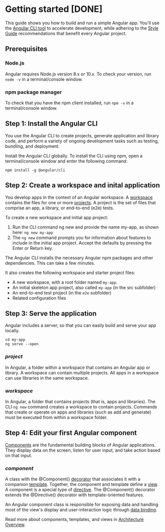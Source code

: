 # Getting started [DONE]

This guide shows you how to build and run a simple Angular app. You'll use the [Angular CLI tool](https://angular.io/cli) to accelerate development, while adhering to the [Style Guide](https://angular.io/guide/styleguide) recommendations that benefit every Angular project.

## Prerequisites

### Node.js

Angular requires Node.js version 8.x or 10.x. To check your version, run `node -v` in a terminal/console window.

### npm package manager

To check that you have the npm client installed, run `npm -v` in a terminal/console window.

## Step 1: Install the Angular CLI

You use the Angular CLI to create projects, generate application and library code, and perform a variety of ongoing development tasks such as testing, bundling, and deployment.

Install the Angular CLI globally. To install the CLI using npm, open a terminal/console window and enter the following command:

    npm install -g @angular/cli

## Step 2: Create a workspace and inital application

You develop apps in the context of an Angular workspace. A [workspace](https://angular.io/guide/glossary#workspace) contains the files for one or more [projects](https://angular.io/guide/glossary/#project). A project is the set of files that comprise an app, a library, or end-to-end (e2e) tests.

To create a new workspace and initial app project:

1. Run the CLI command ng new and provide the name my-app, as shown here: `ng new my-app`
2. The `ng new` command prompts you for information about features to include in the initial app project. Accept the defaults by pressing the Enter or Return key.

The Angular CLI installs the necessary Angular npm packages and other dependencies. This can take a few minutes.

It also creates the following workspace and starter project files:

- A new workspace, with a root folder named `my-app`.
- An initial skeleton app project, also called `my-app` (in the src subfolder)
- An end-to-end test project (in the `e2e` subfolder)
- Related configuration files

## Step 3: Serve the application

Angular includes a server, so that you can easily build and serve your app locally.

    cd my-app
    ng serve --open

### _project_

In Angular, a folder within a workspace that contains an Angular app or library. A workspace can contain multiple projects. All apps in a workspace can use libraries in the same workspace.

### _workspace_

In Angular, a folder that contains projects (that is, apps and libraries). The CLI `ng new` command creates a workspace to contain projects. Commands that create or operate on apps and libraries (such as add and generate) must be executed from within a workspace folder.

## Step 4: Edit your first Angular component

[Components](https://angular.io/guide/glossary#component) are the fundamental building blocks of Angular applications. They display data on the screen, listen for user input, and take action based on that input.

### _component_

A class with the @Component() [decorator](https://angular.io/guide/glossary#decorator) that associates it with a companion [template](https://angular.io/guide/glossary#template). Together, the component and template define a [view](https://angular.io/guide/glossary#view). A component is a special type of [directive](https://angular.io/guide/glossary#directive). The @Component() decorator extends the @Directive() decorator with template-oriented features.

An Angular component class is responsible for exposing data and handling most of the view's display and user-interaction logic through [data binding](https://angular.io/guide/glossary#data-binding).

Read more about components, templates, and views in [Architecture Overview](https://angular.io/guide/architecture).
